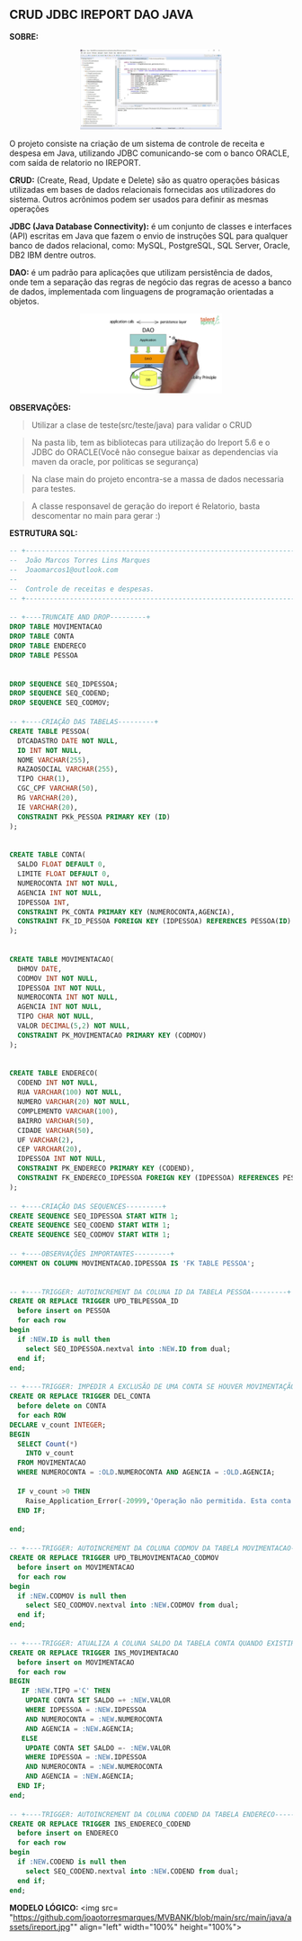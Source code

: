 ## CRUD JDBC IREPORT DAO JAVA

 **SOBRE:**
<p align="center">

<img src="https://github.com/joaotorresmarques/MVBANK/blob/main/src/main/java/assets/printdatela.jpg" width="50%" height="50%"/>

</p>

 
O projeto consiste na criação de um sistema de controle de receita e despesa em Java, utilizando JDBC comunicando-se com o banco ORACLE, com saída de relatorio no IREPORT.

**CRUD:** (Create, Read, Update e Delete) são as quatro operações básicas utilizadas em bases de dados relacionais fornecidas aos utilizadores do sistema. Outros acrônimos podem ser usados para definir as mesmas operações 

**JDBC (Java Database Connectivity):** é um conjunto de classes e interfaces (API) escritas em Java que fazem o envio de instruções SQL para qualquer banco de dados relacional, como: MySQL, PostgreSQL, SQL Server, Oracle, DB2 IBM dentre outros.

**DAO:** é um padrão para aplicações que utilizam persistência de dados, onde tem a separação das regras de negócio das regras de acesso a banco de dados, implementada com linguagens de programação orientadas a objetos.

<p align="center">

<img src="https://github.com/joaotorresmarques/MVBANK/blob/main/src/main/java/assets/DAO.jpg" width="50%" height="50%"/>

</p>

**OBSERVAÇÕES:**

>Utilizar a clase de teste(src/teste/java) para validar o CRUD

>Na pasta lib, tem as bibliotecas para utilização do Ireport 5.6 e o JDBC do ORACLE(Você não consegue baixar as dependencias via maven da oracle, por politicas se segurança)

>Na clase main do projeto encontra-se a massa de dados necessaria para testes.

>A classe responsavel de geração do ireport é Relatorio, basta descomentar no main para gerar :)

**ESTRUTURA SQL:**

```SQL
-- +----------------------------------------------------------------------+
--  João Marcos Torres Lins Marques
--  Joaomarcos1@outlook.com
--
--  Controle de receitas e despesas.
-- +----------------------------------------------------------------------+

-- +----TRUNCATE AND DROP---------+
DROP TABLE MOVIMENTACAO
DROP TABLE CONTA
DROP TABLE ENDERECO
DROP TABLE PESSOA


DROP SEQUENCE SEQ_IDPESSOA;
DROP SEQUENCE SEQ_CODEND;
DROP SEQUENCE SEQ_CODMOV;

-- +----CRIAÇÃO DAS TABELAS---------+
CREATE TABLE PESSOA(
  DTCADASTRO DATE NOT NULL,
  ID INT NOT NULL,
  NOME VARCHAR(255),
  RAZAOSOCIAL VARCHAR(255),
  TIPO CHAR(1),
  CGC_CPF VARCHAR(50),
  RG VARCHAR(20),
  IE VARCHAR(20),
  CONSTRAINT PKk_PESSOA PRIMARY KEY (ID)
);


CREATE TABLE CONTA(
  SALDO FLOAT DEFAULT 0,
  LIMITE FLOAT DEFAULT 0,
  NUMEROCONTA INT NOT NULL,
  AGENCIA INT NOT NULL,
  IDPESSOA INT,
  CONSTRAINT PK_CONTA PRIMARY KEY (NUMEROCONTA,AGENCIA),
  CONSTRAINT FK_ID_PESSOA FOREIGN KEY (IDPESSOA) REFERENCES PESSOA(ID)
);


CREATE TABLE MOVIMENTACAO(
  DHMOV DATE,
  CODMOV INT NOT NULL,
  IDPESSOA INT NOT NULL,
  NUMEROCONTA INT NOT NULL,
  AGENCIA INT NOT NULL,
  TIPO CHAR NOT NULL,
  VALOR DECIMAL(5,2) NOT NULL,
  CONSTRAINT PK_MOVIMENTACAO PRIMARY KEY (CODMOV)
);


CREATE TABLE ENDERECO(
  CODEND INT NOT NULL,
  RUA VARCHAR(100) NOT NULL,
  NUMERO VARCHAR(20) NOT NULL,
  COMPLEMENTO VARCHAR(100),
  BAIRRO VARCHAR(50),
  CIDADE VARCHAR(50),
  UF VARCHAR(2),
  CEP VARCHAR(20),
  IDPESSOA INT NOT NULL,
  CONSTRAINT PK_ENDERECO PRIMARY KEY (CODEND),
  CONSTRAINT FK_ENDERECO_IDPESSOA FOREIGN KEY (IDPESSOA) REFERENCES PESSOA(ID)
);

-- +----CRIAÇÃO DAS SEQUENCES---------+
CREATE SEQUENCE SEQ_IDPESSOA START WITH 1;
CREATE SEQUENCE SEQ_CODEND START WITH 1;
CREATE SEQUENCE SEQ_CODMOV START WITH 1;

-- +----OBSERVAÇÕES IMPORTANTES---------+
COMMENT ON COLUMN MOVIMENTACAO.IDPESSOA IS 'FK TABLE PESSOA';


-- +----TRIGGER: AUTOINCREMENT DA COLUNA ID DA TABELA PESSOA---------+
CREATE OR REPLACE TRIGGER UPD_TBLPESSOA_ID
  before insert on PESSOA
  for each row
begin
  if :NEW.ID is null then
    select SEQ_IDPESSOA.nextval into :NEW.ID from dual;
  end if;
end;

-- +----TRIGGER: IMPEDIR A EXCLUSÃO DE UMA CONTA SE HOUVER MOVIMENTAÇÃO VINCULADA A ELA---------+
CREATE OR REPLACE TRIGGER DEL_CONTA
  before delete on CONTA
  for each ROW
DECLARE v_count INTEGER;
BEGIN
  SELECT Count(*)
    INTO v_count
  FROM MOVIMENTACAO
  WHERE NUMEROCONTA = :OLD.NUMEROCONTA AND AGENCIA = :OLD.AGENCIA;

  IF v_count >0 THEN
    Raise_Application_Error(-20999,'Operação não permitida. Esta conta possui movimentação.');
  END IF;

end;

-- +----TRIGGER: AUTOINCREMENT DA COLUNA CODMOV DA TABELA MOVIMENTACAO---------+
CREATE OR REPLACE TRIGGER UPD_TBLMOVIMENTACAO_CODMOV
  before insert on MOVIMENTACAO
  for each row
begin
  if :NEW.CODMOV is null then
    select SEQ_CODMOV.nextval into :NEW.CODMOV from dual;
  end if;
end;

-- +----TRIGGER: ATUALIZA A COLUNA SALDO DA TABELA CONTA QUANDO EXISTIR MOVIMENTACAO---------+
CREATE OR REPLACE TRIGGER INS_MOVIMENTACAO
  before insert on MOVIMENTACAO
  for each row
BEGIN
   IF :NEW.TIPO ='C' THEN
    UPDATE CONTA SET SALDO =+ :NEW.VALOR
    WHERE IDPESSOA = :NEW.IDPESSOA
    AND NUMEROCONTA = :NEW.NUMEROCONTA
    AND AGENCIA = :NEW.AGENCIA;
   ELSE
    UPDATE CONTA SET SALDO =- :NEW.VALOR
    WHERE IDPESSOA = :NEW.IDPESSOA
    AND NUMEROCONTA = :NEW.NUMEROCONTA
    AND AGENCIA = :NEW.AGENCIA;
  END IF;
end;

-- +----TRIGGER: AUTOINCREMENT DA COLUNA CODEND DA TABELA ENDERECO---------+
CREATE OR REPLACE TRIGGER INS_ENDERECO_CODEND
  before insert on ENDERECO
  for each row
begin
  if :NEW.CODEND is null then
    select SEQ_CODEND.nextval into :NEW.CODEND from dual;
  end if;
end;

```


**MODELO LÓGICO:**
<img src= "https://github.com/joaotorresmarques/MVBANK/blob/main/src/main/java/assets/ireport.jpg"" 
     align="left" width="100%" height="100%">
 
 

